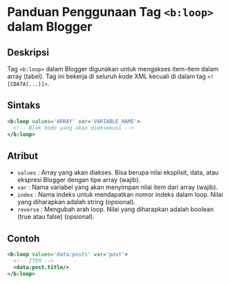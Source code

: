 # Panduan Penggunaan Tag `<b:loop>` dalam Blogger

## Deskripsi
Tag `<b:loop>` dalam Blogger digunakan untuk mengakses item-item dalam array (tabel). Tag ini bekerja di seluruh kode XML kecuali di dalam tag `<![CDATA[...]]>`.

## Sintaks
```xml
<b:loop values='ARRAY' var='VARIABLE_NAME'>
  <!-- Blok kode yang akan dieksekusi -->
</b:loop>
```
## Atribut
+ `values` : Array yang akan diakses. Bisa berupa nilai eksplisit, data, atau ekspresi Blogger dengan tipe array (wajib).
+ `var` : Nama variabel yang akan menyimpan nilai item dari array (wajib).
+ `index` : Nama indeks untuk mendapatkan nomor indeks dalam loop. Nilai yang diharapkan adalah string (opsional).
+ `reverse` : Mengubah arah loop. Nilai yang diharapkan adalah boolean (true atau false) (opsional).

## Contoh
```xml
<b:loop values='data:posts' var='post'>
  <!-- ITEM -->
  <data:post.title/>
</b:loop>
```
